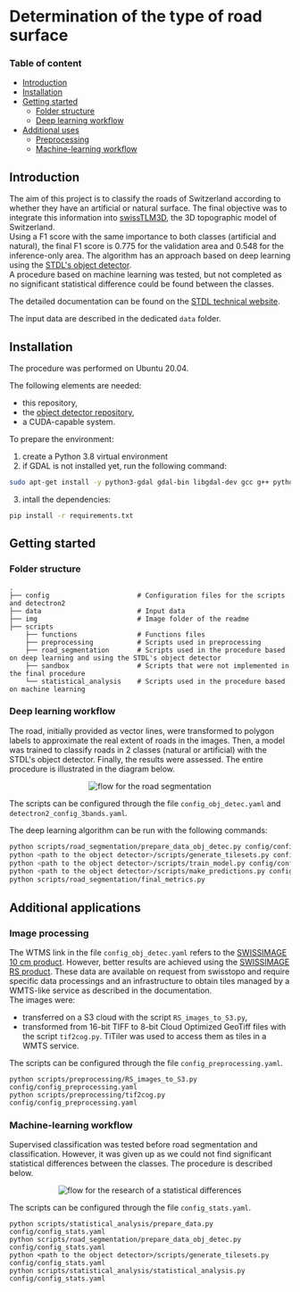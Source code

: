 
# Determination of the type of road surface

### Table of content

- [Introduction](#introduction)
- [Installation](#installation)
- [Getting started](#getting-started)
    - [Folder structure](#folder-structure)
    - [Deep learning workflow](#deep-learning-workflow)
- [Additional uses](#additional-uses)
    - [Preprocessing](#preprocessing)
    - [Machine-learning workflow](#machine-learning-workflow)


## Introduction

The aim of this project is to classify the roads of Switzerland according to whether they have an artificial or natural surface. The final objective was to integrate this information into [swissTLM3D](https://www.swisstopo.admin.ch/fr/geodata/landscape/tlm3d.html), the 3D topographic model of Switzerland. <br>
Using a F1 score with the same importance to both classes (artificial and natural), the final F1 score is 0.775 for the validation area and 0.548 for the inference-only area. The algorithm has an approach based on deep learning using the [STDL's object detector](https://github.com/swiss-territorial-data-lab/object-detector).<br>
A procedure based on machine learning was tested, but not completed as no significant statistical difference could be found between the classes.

The detailed documentation can be found on the [STDL technical website](https://tech.stdl.ch/PROJ-ROADSURF/).

The input data are described in the dedicated `data` folder.


## Installation
The procedure was performed on Ubuntu 20.04. <br>

The following elements are needed:
- this repository,
- the [object detector repository](https://github.com/swiss-territorial-data-lab/object-detector),
- a CUDA-capable system.

To prepare the environment:

1. create a Python 3.8 virtual environment
2. if GDAL is not installed yet, run the following command:
```bash 
sudo apt-get install -y python3-gdal gdal-bin libgdal-dev gcc g++ python3.8-dev
```
3. intall the dependencies:
```bash
pip install -r requirements.txt
```

## Getting started

### Folder structure
```
.
├── config                      # Configuration files for the scripts and detectron2
├── data                        # Input data
├── img                         # Image folder of the readme
├── scripts
    ├── functions               # Functions files
    ├── preprocessing           # Scripts used in preprocessing
    ├── road_segmentation       # Scripts used in the procedure based on deep learning and using the STDL's object detector
    ├── sandbox                 # Scripts that were not implemented in the final procedure
    └── statistical_analysis    # Scripts used in the procedure based on machine learning
```

### Deep learning workflow

The road, initially provided as vector lines, were transformed to polygon labels to approximate the real extent of roads in the images. Then, a model was trained to classify roads in 2 classes (natural or artificial) with the STDL's object detector. Finally, the results were assessed. The entire procedure is illustrated in the diagram below.

<figure align="center">
<image src="img/road_segmentation_flow.jpeg" alt="flow for the road segmentation">
</figure>

The scripts can be configured through the file `config_obj_detec.yaml` and `detectron2_config_3bands.yaml`. <br>

The deep learning algorithm can be run with the following commands:
```bash
python scripts/road_segmentation/prepare_data_obj_detec.py config/config_obj_detec.yaml
python <path to the object detector>/scripts/generate_tilesets.py config/config_obj_detec.yaml
python <path to the object detector>/scripts/train_model.py config/config_obj_detec.yaml
python <path to the object detector>/scripts/make_predictions.py config/config_obj_detec.yaml
python scripts/road_segmentation/final_metrics.py
```

## Additional applications

### Image processing
The WTMS link in the file `config_obj_detec.yaml` refers to the [SWISSIMAGE 10 cm product](https://www.swisstopo.admin.ch/en/geodata/images/ortho/swissimage10.html). However, better results are achieved using the [SWISSIMAGE RS product](https://www.swisstopo.admin.ch/en/geodata/images/ortho/swissimage-rs.html). These data are available on request from swisstopo and require specific data processings and an infrastructure to obtain tiles managed by a WMTS-like service as described in the documentation.<br>
The images were:
- transferred on a S3 cloud with the script `RS_images_to_S3.py`,
- transformed from 16-bit TIFF to 8-bit Cloud Optimized GeoTiff files with the script `tif2cog.py`.
TiTiler was used to access them as tiles in a WMTS service.

The scripts can be configured through the file `config_preprocessing.yaml`. <br>

```
python scripts/preprocessing/RS_images_to_S3.py config/config_preprocessing.yaml
python scripts/preprocessing/tif2cog.py config/config_preprocessing.yaml
```

### Machine-learning workflow

Supervised classification was tested before road segmentation and classification. However, it was given up as we could not find significant statistical differences between the classes. The procedure is described below.

<figure align="center">
<image src="img/statistical_flow.jpeg" alt="flow for the research of a statistical differences">
</figure>

The scripts can be configured through the file `config_stats.yaml`. <br>

```
python scripts/statistical_analysis/prepare_data.py config/config_stats.yaml
python scripts/road_segmentation/prepare_data_obj_detec.py config/config_stats.yaml
python <path to the object detector>/scripts/generate_tilesets.py config/config_stats.yaml
python scripts/statistical_analysis/statistical_analysis.py config/config_stats.yaml
```
